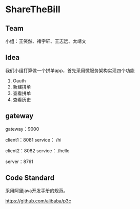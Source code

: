 # ShareTheBill

## Team ##

小组：王笑然、褚宇轩、王志远、太靖文

## Idea ##

我们小组打算做一个拼单app，首先采用微服务架构实现四个功能

1. Oauth
2. 新建拼单
3. 查看拼单
4. 查看历史

## gateway

gateway：9000

client1：8081
    service： /hi

client2：8082
    service： /hello

server：8761

## Code Standard ##

采用阿里java开发手册的规范。

https://github.com/alibaba/p3c